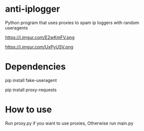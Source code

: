 # anti-iplogger
Python program that uses proxies to spam ip loggers with random useragents

https://i.imgur.com/E2wKmFV.png

https://i.imgur.com/UxPyUSV.png

# Dependencies
pip install fake-useragent

pip install proxy-requests

# How to use

Run proxy.py if you want to use proxies, Otherwise run main.py
